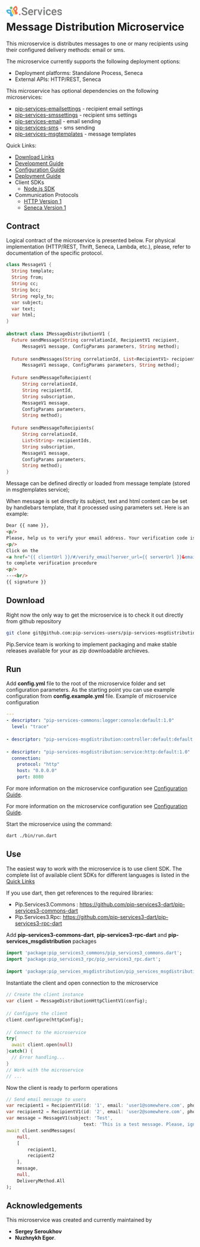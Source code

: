 # <img src="https://github.com/pip-services/pip-services/raw/master/design/Logo.png" alt="Pip.Services Logo" style="max-width:30%"> <br> Message Distribution Microservice

This microservice is distributes messages to one or many recipients
using their configured delivery methods: email or sms.

The microservice currently supports the following deployment options:
* Deployment platforms: Standalone Process, Seneca
* External APIs: HTTP/REST, Seneca

This microservice has optional dependencies on the following microservices:
- [pip-services-emailsettings](https://github.com/pip-services-users/pip-services-emailsettings) - recipient email settings
- [pip-services-smssettings](https://github.com/pip-services-users/pip-services-emailsettings) - recipient sms settings
- [pip-services-email](https://github.com/pip-services-infrastructure/pip-services-email) - email sending
- [pip-services-sms](https://github.com/pip-services-infrastructure/pip-services-sms) - sms sending
- [pip-services-msgtemplates](https://github.com/pip-services-content/pip-services-msgtemplates) - message templates

<a name="links"></a> Quick Links:

* [Download Links](doc/Downloads.md)
* [Development Guide](doc/Development.md)
* [Configuration Guide](doc/Configuration.md)
* [Deployment Guide](doc/Deployment.md)
* Client SDKs
  - [Node.js SDK](https://github.com/pip-services-users/pip-clients-msgdistribution-dart)
* Communication Protocols
  - [HTTP Version 1](doc/HttpProtocolV1.md)
  - [Seneca Version 1](doc/SenecaProtocolV1.md)

##  Contract

Logical contract of the microservice is presented below. For physical implementation (HTTP/REST, Thrift, Seneca, Lambda, etc.),
please, refer to documentation of the specific protocol.

```dart
class MessageV1 {
  String template;
  String from;
  String cc;
  String bcc;
  String reply_to;
  var subject;
  var text;
  var html;
}

abstract class IMessageDistributionV1 {
  Future sendMessage(String correlationId, RecipientV1 recipient,
      MessageV1 message, ConfigParams parameters, String method);

  Future sendMessages(String correlationId, List<RecipientV1> recipients,
      MessageV1 message, ConfigParams parameters, String method);

  Future sendMessageToRecipient(
      String correlationId,
      String recipientId,
      String subscription,
      MessageV1 message,
      ConfigParams parameters,
      String method);

  Future sendMessageToRecipients(
      String correlationId,
      List<String> recipientIds,
      String subscription,
      MessageV1 message,
      ConfigParams parameters,
      String method);
}
```

Message can be defined directly or loaded from message template (stored in msgtemplates service);

When message is set directly its subject, text and html content can be set by handlebars template,
that it processed using parameters set. Here is an example:

```html
Dear {{ name }},
<p/>
Please, help us to verify your email address. Your verification code is {{ code }}.
<p/>
Click on the 
<a href="{{ clientUrl }}/#/verify_email?server_url={{ serverUrl }}&email={{ email }}&code={{ code }}">link</a>
to complete verification procedure
<p/>
---<br/>
{{ signature }}
```

## Download

Right now the only way to get the microservice is to check it out directly from github repository
```bash
git clone git@github.com:pip-services-users/pip-services-msgdistribution-dart.git
```

Pip.Service team is working to implement packaging and make stable releases available for your 
as zip downloadable archieves.

## Run

Add **config.yml** file to the root of the microservice folder and set configuration parameters.
As the starting point you can use example configuration from **config.example.yml** file. 
Example of microservice configuration
```yaml
---
- descriptor: "pip-services-commons:logger:console:default:1.0"
  level: "trace"

- descriptor: "pip-services-msgdistribution:controller:default:default:1.0"
  
- descriptor: "pip-services-msgdistribution:service:http:default:1.0"
  connection:
    protocol: "http"
    host: "0.0.0.0"
    port: 8080
```
 
For more information on the microservice configuration see [Configuration Guide](Configuration.md).

For more information on the microservice configuration see [Configuration Guide](doc/Configuration.md).

Start the microservice using the command:
```bash
dart ./bin/run.dart
```

## Use

The easiest way to work with the microservice is to use client SDK. 
The complete list of available client SDKs for different languages is listed in the [Quick Links](#links)

If you use dart, then get references to the required libraries:
- Pip.Services3.Commons : https://github.com/pip-services3-dart/pip-services3-commons-dart
- Pip.Services3.Rpc: 
https://github.com/pip-services3-dart/pip-services3-rpc-dart

Add **pip-services3-commons-dart**, **pip-services3-rpc-dart** and **pip-services_msgdistribution** packages
```dart
import 'package:pip_services3_commons/pip_services3_commons.dart';
import 'package:pip_services3_rpc/pip_services3_rpc.dart';

import 'package:pip_services_msgdistribution/pip_services_msgdistribution.dart';

```
Instantiate the client and open connection to the microservice
```dart
// Create the client instance
var client = MessageDistributionHttpClientV1(config);

// Configure the client
client.configure(httpConfig);

// Connect to the microservice
try{
  await client.open(null)
}catch() {
  // Error handling...
}       
// Work with the microservice
// ...
```

Now the client is ready to perform operations

```dart
// Send email message to users
var recipient1 = RecipientV1(id: '1', email: 'user1@somewhere.com', phone: '+1234567890');
var recipient2 = RecipientV1(id: '2', email: 'user2@somewhere.com', phone: '+0987654321');
var message = MessageV1(subject: 'Test', 
                             text: 'This is a test message. Please, ignore it');
await client.sendMessages(
    null,
    [
        recipient1,
        recipient2
    ],
    message,
    null,
    DeliveryMethod.All
);
```

## Acknowledgements

This microservice was created and currently maintained by
- **Sergey Seroukhov**
- **Nuzhnykh Egor**.